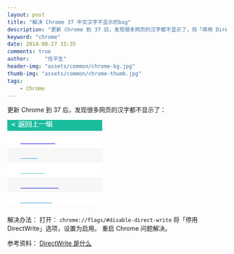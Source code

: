 ```yaml
---
layout: post
title: "解决 Chrome 37 中文汉字不显示的bug"
description: "更新 Chrome 到 37 后，发现很多网页的汉字都不显示了，将「停用 DirectWrite」选项，设置为启用。重启 Chrome 问题解决。"
keyword: "chrome"
date: 2014-08-27 15:35
comments: true
author:     "任平生"
header-img: "assets/common/chrome-bg.jpg"
thumb-img: "assets/common/chrome-thumb.jpg"
tags:
    - Chrome
---
```

更新 Chrome 到 37 后，发现很多网页的汉字都不显示了：

![chrome-37-bug.png](/assets/2014/08/chrome-37-bug.png)


解决办法：
打开： `chrome://flags/#disable-direct-write`
将「停用 DirectWrite」选项，设置为启用。
重启 Chrome 问题解决。

参考资料：
[DirectWrite 是什么](http://msdn.microsoft.com/zh-cn/library/windows/desktop/dd371554(v=vs.85).aspx)